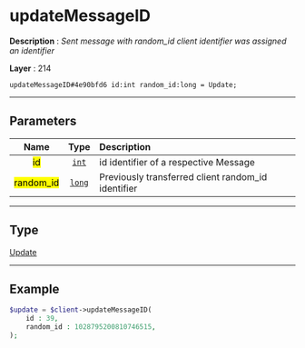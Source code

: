 # updateMessageID

**Description** : *Sent message with random\_id client identifier was assigned an identifier*

**Layer** : 214

```tl
updateMessageID#4e90bfd6 id:int random_id:long = Update;
```

---

## Parameters

| Name | Type | Description |
| :---: | :---: | :--- |
| <mark>id</mark> | [`int`](type/int) | id identifier of a respective Message |
| <mark>random_id</mark> | [`long`](type/long) | Previously transferred client random_id identifier |

---

## Type

[Update](type/Update)

---

## Example

```php
$update = $client->updateMessageID(
	id : 39,
	random_id : 1028795200810746515,
);
```